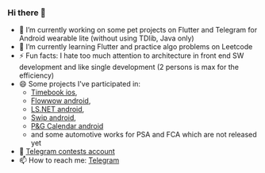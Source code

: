 ### Hi there 👋

- 🔭 I’m currently working on some pet projects on Flutter and Telegram for Android wearable lite (without using TDlib, Java only)
- 🌱 I’m currently learning Flutter and practice algo problems on Leetcode
- ⚡ Fun facts: I hate too much attention to architecture in front end SW development and like single development (2 persons is max for the efficiency)
- 😄 Some projects I've participated in: 
  - [Timebook ios](https://apps.apple.com/ru/app/timebook/id1561578302), 
  - [Flowwow android](https://play.google.com/store/apps/details?id=com.flowwow), 
  - [LS.NET android](https://play.google.com/store/apps/details?id=com.lsboutqiue.app), 
  - [Swip android](https://play.google.com/store/apps/details?id=com.it.swip), 
  - [P&G Calendar android](https://play.google.com/store/apps/details?id=com.pg.periodcalendar_40817_1617_cmg_0076) 
  - and some automotive works for PSA and FCA which are not released yet
- 🤘 [Telegram contests account](https://contest.com/user/Fairy-Zebra)
- 📫 How to reach me: [Telegram](https://t.me/opiumfive)
